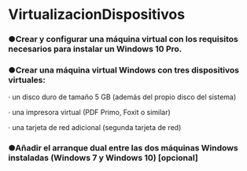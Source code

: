 # VirtualizacionDispositivos
### ●Crear y configurar una máquina virtual con los requisitos necesarios para instalar un Windows 10 Pro.

### ●Crear una máquina virtual Windows con tres dispositivos virtuales:

· un disco duro de tamaño 5 GB (además del propio disco del sistema)

· una impresora virtual (PDF Primo, Foxit o similar)

· una tarjeta de red adicional (segunda tarjeta de red)

### ●Añadir el arranque dual entre las dos máquinas Windows instaladas (Windows 7 y Windows 10) [opcional]
